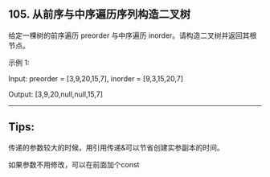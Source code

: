 ## 105. 从前序与中序遍历序列构造二叉树

给定一棵树的前序遍历 preorder 与中序遍历  inorder。请构造二叉树并返回其根节点。

示例 1:

Input: preorder = [3,9,20,15,7], inorder = [9,3,15,20,7]

Output: [3,9,20,null,null,15,7]

-------
## Tips:
传递的参数较大的时候，用引用传递&可以节省创建实参副本的时间。

如果参数不用修改，可以在前面加个const
